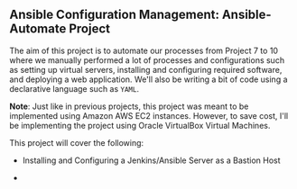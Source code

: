 
## Ansible Configuration Management: Ansible-Automate Project

The aim of this project is to automate our processes from Project 7 to 10 where we manually performed a lot of processes and configurations such as setting up virtual servers, installing and configuring required software, and deploying a web application. We'll also be writing a bit of code using a declarative language such as `YAML`.

**Note**: Just like in previous projects, this project was meant to be implemented using Amazon AWS EC2 instances. However, to save cost, I'll be implementing the project using Oracle VirtualBox Virtual Machines.

This project will cover the following:

- Installing and Configuring a Jenkins/Ansible Server as a Bastion Host

- 





